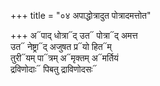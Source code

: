 +++
title = "०४ अपाद्धोत्रादुत पोत्रादमत्तोत"

+++
अ᳓पाद् धोत्रा᳓द् उत᳓ पोत्रा᳓द् अमत्त  
उत᳓ नेष्ट्रा᳓द् अजुषत प्र᳓यो हित᳓म्  
तुरी᳓यम् पा᳓त्रम् अ᳓मृक्तम् अ᳓मर्तियं  
द्रविणोदाः᳓ पिबतु द्राविणोदसः᳓